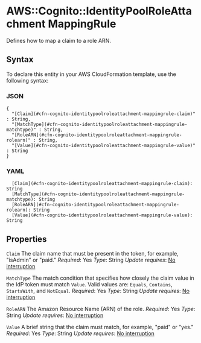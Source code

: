 # AWS::Cognito::IdentityPoolRoleAttachment MappingRule<a name="aws-properties-cognito-identitypoolroleattachment-mappingrule"></a>

Defines how to map a claim to a role ARN\.

## Syntax<a name="aws-properties-cognito-identitypoolroleattachment-mappingrule-syntax"></a>

To declare this entity in your AWS CloudFormation template, use the following syntax:

### JSON<a name="aws-properties-cognito-identitypoolroleattachment-mappingrule-syntax.json"></a>

```
{
  "[Claim](#cfn-cognito-identitypoolroleattachment-mappingrule-claim)" : String,
  "[MatchType](#cfn-cognito-identitypoolroleattachment-mappingrule-matchtype)" : String,
  "[RoleARN](#cfn-cognito-identitypoolroleattachment-mappingrule-rolearn)" : String,
  "[Value](#cfn-cognito-identitypoolroleattachment-mappingrule-value)" : String
}
```

### YAML<a name="aws-properties-cognito-identitypoolroleattachment-mappingrule-syntax.yaml"></a>

```
  [Claim](#cfn-cognito-identitypoolroleattachment-mappingrule-claim): String
  [MatchType](#cfn-cognito-identitypoolroleattachment-mappingrule-matchtype): String
  [RoleARN](#cfn-cognito-identitypoolroleattachment-mappingrule-rolearn): String
  [Value](#cfn-cognito-identitypoolroleattachment-mappingrule-value): String
```

## Properties<a name="aws-properties-cognito-identitypoolroleattachment-mappingrule-properties"></a>

`Claim`  <a name="cfn-cognito-identitypoolroleattachment-mappingrule-claim"></a>
The claim name that must be present in the token, for example, "isAdmin" or "paid\."
*Required*: Yes
*Type*: String
*Update requires*: [No interruption](https://docs.aws.amazon.com/AWSCloudFormation/latest/UserGuide/using-cfn-updating-stacks-update-behaviors.html#update-no-interrupt)

`MatchType`  <a name="cfn-cognito-identitypoolroleattachment-mappingrule-matchtype"></a>
The match condition that specifies how closely the claim value in the IdP token must match `Value`\.
Valid values are: `Equals`, `Contains`, `StartsWith`, and `NotEqual`\.
*Required*: Yes
*Type*: String
*Update requires*: [No interruption](https://docs.aws.amazon.com/AWSCloudFormation/latest/UserGuide/using-cfn-updating-stacks-update-behaviors.html#update-no-interrupt)

`RoleARN`  <a name="cfn-cognito-identitypoolroleattachment-mappingrule-rolearn"></a>
The Amazon Resource Name \(ARN\) of the role\.
*Required*: Yes
*Type*: String
*Update requires*: [No interruption](https://docs.aws.amazon.com/AWSCloudFormation/latest/UserGuide/using-cfn-updating-stacks-update-behaviors.html#update-no-interrupt)

`Value`  <a name="cfn-cognito-identitypoolroleattachment-mappingrule-value"></a>
A brief string that the claim must match, for example, "paid" or "yes\."
*Required*: Yes
*Type*: String
*Update requires*: [No interruption](https://docs.aws.amazon.com/AWSCloudFormation/latest/UserGuide/using-cfn-updating-stacks-update-behaviors.html#update-no-interrupt)
